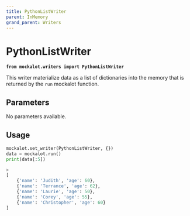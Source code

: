 ```yaml
---
title: PythonListWriter
parent: InMemory
grand_parent: Writers
---
```


# PythonListWriter

**`from mockalot.writers import PythonListWriter`**

This writer materialize data as a list of dictionaries into the memory that is returned by the `run` mockalot function.

## Parameters

No parameters available.

## Usage

```python
mockalot.set_writer(PythonListWriter, {})
data = mockalot.run()
print(data[:5])

>
[
    {'name': 'Judith', 'age': 60},
    {'name': 'Terrance', 'age': 62},
    {'name': 'Laurie', 'age': 50},
    {'name': 'Corey', 'age': 55},
    {'name': 'Christopher', 'age': 60} 
]
```
